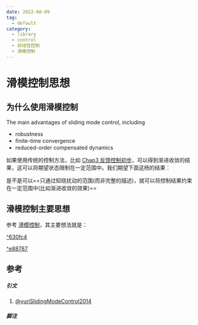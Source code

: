 ```yaml
---
date: 2022-08-09
tag:
  - default
category:
  - library
  - control
  - 非线性控制
  - 滑模控制
---
```


# 滑模控制思想


## 为什么使用滑模控制

The main advantages of sliding mode control, including
- robustness
- ﬁnite-time convergence
- reduced-order compensated dynamics

如果使用传统的控制方法，比如 [Chap3 反馈控制初步](.//)，可以得到渐进收敛的结果，这可以将期望状态限制在一定范围中。我们期望下面这杨的结果：

是不是可以==只通过知晓扰动的范围(而非完整的描述)，就可以将控制结果约束在一定范围中(比如渐进收敛的效果)==

## 滑模控制主要思想

参考 [滑模控制](./滑模控制.md)，其主要想法就是：

[^630fc4](./滑模控制思考.md#^630fc4)

[^e88787](./滑模控制思考.md#^e88787)



## 参考

##### 引文

1. [@yuriSlidingModeControl2014](./../../../paper/@yuriSlidingModeControl2014.md)

##### 脚注
